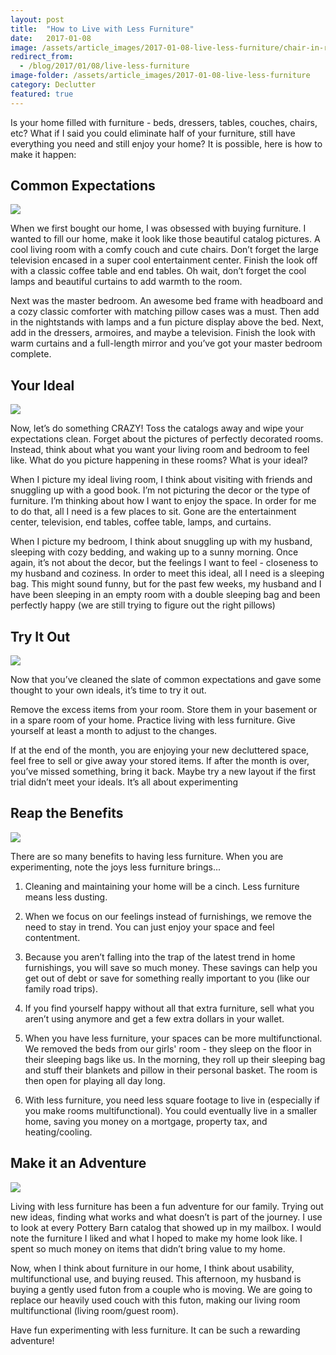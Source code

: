 ```yaml
---
layout: post
title:  "How to Live with Less Furniture"
date:   2017-01-08
image: /assets/article_images/2017-01-08-live-less-furniture/chair-in-road.jpg
redirect_from:
  - /blog/2017/01/08/live-less-furniture
image-folder: /assets/article_images/2017-01-08-live-less-furniture
category: Declutter
featured: true
---
```


Is your home filled with furniture - beds, dressers, tables, couches, chairs, etc? What if I said you could eliminate half of your furniture, still have everything you need and still enjoy your home? It is possible, here is how to make it happen:

## Common Expectations

![]({{site.url}}{{page.image-folder}}/style.jpg)

When we first bought our home, I was obsessed with buying furniture. I wanted to fill our home, make it look like those beautiful catalog pictures. A cool living room with a comfy couch and cute chairs. Don’t forget the large television encased in a super cool entertainment center. Finish the look off with a classic coffee table and end tables. Oh wait, don’t forget the cool lamps and beautiful curtains to add warmth to the room.

Next was the master bedroom. An awesome bed frame with headboard and a cozy classic comforter with matching pillow cases was a must. Then add in the nightstands with lamps and a fun picture display above the bed. Next, add in the dressers, armoires, and maybe a television. Finish the look with warm curtains and a full-length mirror and you’ve got your master bedroom complete.

## Your Ideal

![]({{site.url}}{{page.image-folder}}/baby-in-bed.jpg)

Now, let’s do something CRAZY! Toss the catalogs away and wipe your expectations clean. Forget about the pictures of perfectly decorated rooms. Instead, think about what you want your living room and bedroom to feel like. What do you picture happening in these rooms? What is your ideal?

When I picture my ideal living room, I think about visiting with friends and snuggling up with a good book. I’m not picturing the decor or the type of furniture. I’m thinking about how I want to enjoy the space. In order for me to do that, all I need is a few places to sit. Gone are the entertainment center, television, end tables, coffee table, lamps, and curtains.

When I picture my bedroom, I think about snuggling up with my husband, sleeping with cozy bedding, and waking up to a sunny morning. Once again, it’s not about the decor, but the feelings I want to feel - closeness to my husband and coziness. In order to meet this ideal, all I need is a sleeping bag. This might sound funny, but for the past few weeks, my husband and I have been sleeping in an empty room with a double sleeping bag and been perfectly happy (we are still trying to figure out the right pillows)

## Try It Out

![]({{site.url}}{{page.image-folder}}/open-door.jpg)

Now that you’ve cleaned the slate of common expectations and gave some thought to your own ideals, it’s time to try it out.

Remove the excess items from your room. Store them in your basement or in a spare room of your home. Practice living with less furniture. Give yourself at least a month to adjust to the changes.

If at the end of the month, you are enjoying your new decluttered space, feel free to sell or give away your stored items. If after the month is over, you’ve missed something, bring it back. Maybe try a new layout if the first trial didn’t meet your ideals. It’s all about experimenting

## Reap the Benefits

![]({{site.url}}{{page.image-folder}}/thumbs-up.jpg)

There are so many benefits to having less furniture. When you are experimenting, note the joys less furniture brings...

1. Cleaning and maintaining your home will be a cinch. Less furniture means less dusting.

2. When we focus on our feelings instead of furnishings, we remove the need to stay in trend. You can just enjoy your space and feel contentment.

3. Because you aren’t falling into the trap of the latest trend in home furnishings, you will save so much money. These savings can help you get out of debt or save for something really important to you (like our family road trips).

4. If you find yourself happy without all that extra furniture, sell what you aren’t using anymore and get a few extra dollars in your wallet.

5. When you have less furniture, your spaces can be more multifunctional. We removed the beds from our girls' room - they sleep on the floor in their sleeping bags like us. In the morning, they roll up their sleeping bag and stuff their blankets and pillow in their personal basket. The room is then open for playing all day long.

6. With less furniture, you need less square footage to live in (especially if you make rooms multifunctional). You could eventually live in a smaller home, saving you money on a mortgage, property tax, and heating/cooling.

## Make it an Adventure

![]({{site.url}}{{page.image-folder}}/camping.jpg)

Living with less furniture has been a fun adventure for our family. Trying out new ideas, finding what works and what doesn’t is part of the journey. I use to look at every Pottery Barn catalog that showed up in my mailbox. I would note the furniture I liked and what I hoped to make my home look like. I spent so much money on items that didn’t bring value to my home.

Now, when I think about furniture in our home, I think about usability, multifunctional use, and buying reused. This afternoon, my husband is buying a gently used futon from a couple who is moving. We are going to replace our heavily used couch with this futon, making our living room multifunctional (living room/guest room).

Have fun experimenting with less furniture. It can be such a rewarding adventure!
